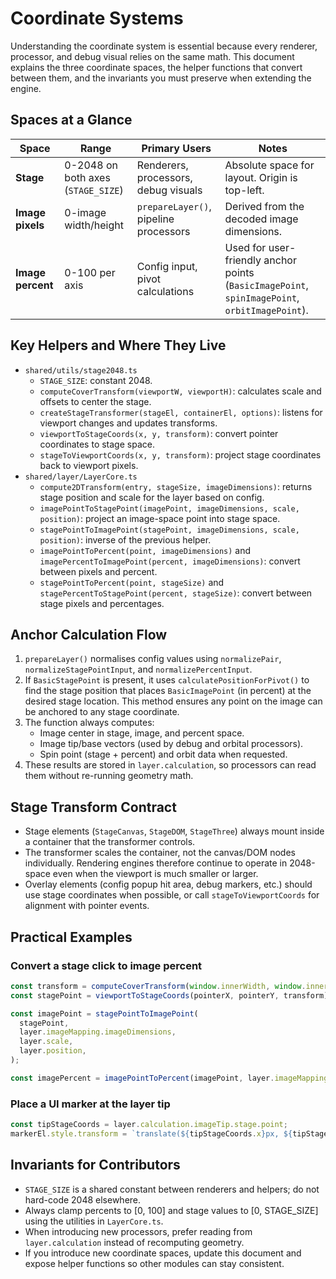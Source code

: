 # Coordinate Systems

Understanding the coordinate system is essential because every renderer, processor, and debug visual relies on the same math. This document explains the three coordinate spaces, the helper functions that convert between them, and the invariants you must preserve when extending the engine.

## Spaces at a Glance

| Space             | Range                              | Primary Users                         | Notes                                                                                          |
| ----------------- | ---------------------------------- | ------------------------------------- | ---------------------------------------------------------------------------------------------- |
| **Stage**         | 0-2048 on both axes (`STAGE_SIZE`) | Renderers, processors, debug visuals  | Absolute space for layout. Origin is top-left.                                                 |
| **Image pixels**  | 0-image width/height               | `prepareLayer()`, pipeline processors | Derived from the decoded image dimensions.                                                     |
| **Image percent** | 0-100 per axis                     | Config input, pivot calculations      | Used for user-friendly anchor points (`BasicImagePoint`, `spinImagePoint`, `orbitImagePoint`). |

## Key Helpers and Where They Live

- `shared/utils/stage2048.ts`
  - `STAGE_SIZE`: constant 2048.
  - `computeCoverTransform(viewportW, viewportH)`: calculates scale and offsets to center the stage.
  - `createStageTransformer(stageEl, containerEl, options)`: listens for viewport changes and updates transforms.
  - `viewportToStageCoords(x, y, transform)`: convert pointer coordinates to stage space.
  - `stageToViewportCoords(x, y, transform)`: project stage coordinates back to viewport pixels.
- `shared/layer/LayerCore.ts`
  - `compute2DTransform(entry, stageSize, imageDimensions)`: returns stage position and scale for the layer based on config.
  - `imagePointToStagePoint(imagePoint, imageDimensions, scale, position)`: project an image-space point into stage space.
  - `stagePointToImagePoint(stagePoint, imageDimensions, scale, position)`: inverse of the previous helper.
  - `imagePointToPercent(point, imageDimensions)` and `imagePercentToImagePoint(percent, imageDimensions)`: convert between pixels and percent.
  - `stagePointToPercent(point, stageSize)` and `stagePercentToStagePoint(percent, stageSize)`: convert between stage pixels and percentages.

## Anchor Calculation Flow

1. `prepareLayer()` normalises config values using `normalizePair`, `normalizeStagePointInput`, and `normalizePercentInput`.
2. If `BasicStagePoint` is present, it uses `calculatePositionForPivot()` to find the stage position that places `BasicImagePoint` (in percent) at the desired stage location. This method ensures any point on the image can be anchored to any stage coordinate.
3. The function always computes:
   - Image center in stage, image, and percent space.
   - Image tip/base vectors (used by debug and orbital processors).
   - Spin point (stage + percent) and orbit data when requested.
4. These results are stored in `layer.calculation`, so processors can read them without re-running geometry math.

## Stage Transform Contract

- Stage elements (`StageCanvas`, `StageDOM`, `StageThree`) always mount inside a container that the transformer controls.
- The transformer scales the container, not the canvas/DOM nodes individually. Rendering engines therefore continue to operate in 2048-space even when the viewport is much smaller or larger.
- Overlay elements (config popup hit area, debug markers, etc.) should use stage coordinates when possible, or call `stageToViewportCoords` for alignment with pointer events.

## Practical Examples

### Convert a stage click to image percent

```ts
const transform = computeCoverTransform(window.innerWidth, window.innerHeight);
const stagePoint = viewportToStageCoords(pointerX, pointerY, transform);

const imagePoint = stagePointToImagePoint(
  stagePoint,
  layer.imageMapping.imageDimensions,
  layer.scale,
  layer.position,
);

const imagePercent = imagePointToPercent(imagePoint, layer.imageMapping.imageDimensions);
```

### Place a UI marker at the layer tip

```ts
const tipStageCoords = layer.calculation.imageTip.stage.point;
markerEl.style.transform = `translate(${tipStageCoords.x}px, ${tipStageCoords.y}px)`;
```

## Invariants for Contributors

- `STAGE_SIZE` is a shared constant between renderers and helpers; do not hard-code 2048 elsewhere.
- Always clamp percents to [0, 100] and stage values to [0, STAGE_SIZE] using the utilities in `LayerCore.ts`.
- When introducing new processors, prefer reading from `layer.calculation` instead of recomputing geometry.
- If you introduce new coordinate spaces, update this document and expose helper functions so other modules can stay consistent.
